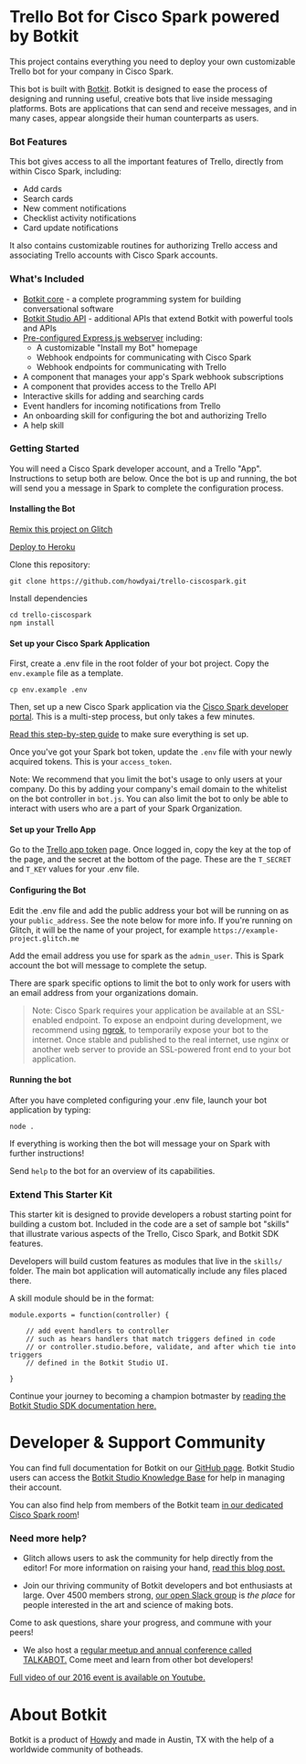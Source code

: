 # Trello Bot for Cisco Spark powered by Botkit

This project contains everything you need to deploy your own customizable Trello bot for your company in Cisco Spark.

This bot is built with [Botkit](https://botkit.ai). Botkit is designed to ease the process of designing and running useful, creative bots that live inside messaging platforms. Bots are applications that can send and receive messages, and in many cases, appear alongside their human counterparts as users.

### Bot Features
This bot gives access to all the important features of Trello, directly from within Cisco Spark, including:

* Add cards
* Search cards
* New comment notifications
* Checklist activity notifications
* Card update notifications

It also contains customizable routines for authorizing Trello access and associating Trello accounts with Cisco Spark accounts.

### What's Included
* [Botkit core](https://github.com/howdyai/botkit/blob/master/docs/readme.md#developing-with-botkit) - a complete programming system for building conversational software
* [Botkit Studio API](https://github.com/howdyai/botkit/blob/master/docs/readme-studio.md#function-index) - additional APIs that extend Botkit with powerful tools and APIs
* [Pre-configured Express.js webserver](https://expressjs.com/) including:
   * A customizable "Install my Bot" homepage
   * Webhook endpoints for communicating with Cisco Spark
   * Webhook endpoints for communicating with Trello
* A component that manages your app's Spark webhook subscriptions
* A component that provides access to the Trello API
* Interactive skills for adding and searching cards
* Event handlers for incoming notifications from Trello
* An onboarding skill for configuring the bot and authorizing Trello
* A help skill

### Getting Started

You will need a Cisco Spark developer account, and a Trello "App". Instructions to setup both are below.
Once the bot is up and running, the bot will send you a message in Spark to complete the configuration process.

#### Installing the Bot

[Remix this project on Glitch](https://glitch.com/edit/#!/import/github/howdyai/trello-ciscospark)

[Deploy to Heroku](https://heroku.com/deploy?template=https://github.com/howdyai/trello-ciscospark/master)

Clone this repository:

`git clone https://github.com/howdyai/trello-ciscospark.git`

Install dependencies

```
cd trello-ciscospark
npm install
```

#### Set up your Cisco Spark Application

First, create a .env file in the root folder of your bot project. Copy the `env.example` file as a template.

`cp env.example .env`

Then, set up a new Cisco Spark application via the [Cisco Spark developer portal](https://developer.ciscospark.com/). This is a multi-step process, but only takes a few minutes.

[Read this step-by-step guide](https://github.com/howdyai/botkit/blob/master/docs/provisioning/cisco-spark.md) to make sure everything is set up.

Once you've got your Spark bot token, update the `.env` file with your newly acquired tokens. This is your `access_token`.

Note: We recommend that you limit the bot's usage to only users at your company. Do this by adding your company's email domain to the whitelist on the bot controller in `bot.js`. You can also limit the bot to only be able to interact with users who are a part of your Spark Organization.

#### Set up your Trello App
Go to the [Trello app token](https://trello.com/app-key) page. Once logged in, copy the key at the top of the page, and the secret at the bottom of the page.
These are the `T_SECRET` and `T_KEY` values for your .env file.

#### Configuring the Bot
Edit the .env file and add the public address your bot will be running on as your `public_address`. See the note below for more info. If you're running on Glitch, it will be the name of your project, for example `https://example-project.glitch.me`

Add the email address you use for spark as the `admin_user`. This is Spark account the bot will message to complete the setup.

There are spark specific options to limit the bot to only work for users with an email address from your organizations domain.

> Note: Cisco Spark requires your application be available at an SSL-enabled endpoint. To expose an endpoint during development, we recommend using [ngrok](http://ngrok.io), to temporarily expose your bot to the internet. Once stable and published to the real internet, use nginx or another web server to provide an SSL-powered front end to your bot application.

#### Running the bot
After you have completed configuring your .env file, launch your bot application by typing:

`node .`

If everything is working then the bot will message your on Spark with further instructions!

Send `help` to the bot for an overview of its capabilities.


### Extend This Starter Kit

This starter kit is designed to provide developers a robust starting point for building a custom bot. Included in the code are a set of sample bot "skills" that illustrate various aspects of the Trello, Cisco Spark, and Botkit SDK features.  

Developers will build custom features as modules that live in the `skills/` folder. The main bot application will automatically include any files placed there.

A skill module should be in the format:

```
module.exports = function(controller) {

    // add event handlers to controller
    // such as hears handlers that match triggers defined in code
    // or controller.studio.before, validate, and after which tie into triggers
    // defined in the Botkit Studio UI.

}
```

Continue your journey to becoming a champion botmaster by [reading the Botkit Studio SDK documentation here.](https://github.com/howdyai/botkit/blob/master/docs/readme-studio.md)

# Developer & Support Community

You can find full documentation for Botkit on our [GitHub page](https://github.com/howdyai/botkit/blob/master/readme.md). Botkit Studio users can access the [Botkit Studio Knowledge Base](https://botkit.groovehq.com/help_center) for help in managing their account.

You can also find help from members of the Botkit team [in our dedicated Cisco Spark room](https://eurl.io/#SyNZuomKx)!

###  Need more help?
* Glitch allows users to ask the community for help directly from the editor! For more information on raising your hand, [read this blog post.](https://medium.com/glitch/just-raise-your-hand-how-glitch-helps-aa6564cb1685)

* Join our thriving community of Botkit developers and bot enthusiasts at large. Over 4500 members strong, [our open Slack group](http://community.botkit.ai) is _the place_ for people interested in the art and science of making bots.

Come to ask questions, share your progress, and commune with your peers!

* We also host a [regular meetup and annual conference called TALKABOT.](http://talkabot.ai) Come meet and learn from other bot developers!

 [Full video of our 2016 event is available on Youtube.](https://www.youtube.com/playlist?list=PLD3JNfKLDs7WsEHSal2cfwG0Fex7A6aok)


# About Botkit

Botkit is a product of [Howdy](https://howdy.ai) and made in Austin, TX with the help of a worldwide community of botheads.
